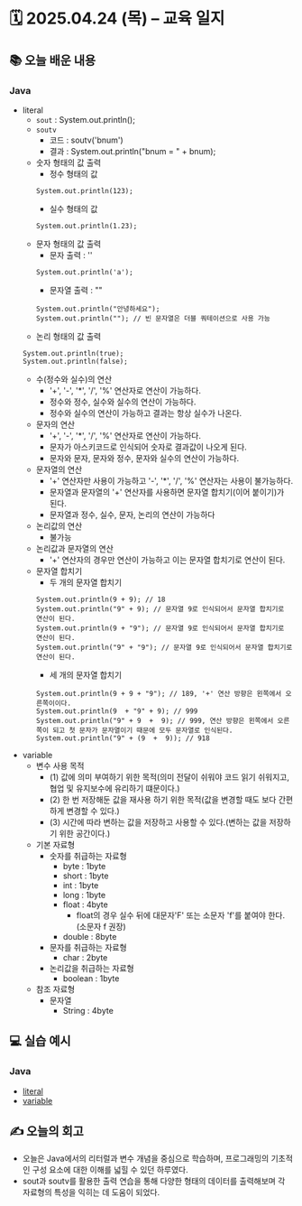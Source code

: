 # 🗓️ 2025.04.24 (목) – 교육 일지

## 📚 오늘 배운 내용

### Java

- literal
  - `sout` : System.out.println();
  - `soutv` 
    - 코드 : soutv('bnum')
    - 결과 : System.out.println("bnum = " + bnum);
  - 숫자 형태의 값 출력
    - 정수 형태의 값
    ```
    System.out.println(123);
    ```
    - 실수 형태의 값
    ````
    System.out.println(1.23);
    ````
  - 문자 형태의 값 출력
    - 문자 출력 : ''
    ````
    System.out.println('a');
    ````
    - 문자열 출력 : ""
    ````
    System.out.println("안녕하세요");
    System.out.println(""); // 빈 문자열은 더블 쿼테이션으로 사용 가능
    ````
  - 논리 형태의 값 출력 
  ````
  System.out.println(true);
  System.out.println(false);
  ````
  - 수(정수와 실수)의 연산
    - '+', '-', '*', '/', '%' 연산자로 연산이 가능하다.
    - 정수와 정수, 실수와 실수의 연산이 가능하다.
    - 정수와 실수의 연산이 가능하고 결과는 항상 실수가 나온다.
  - 문자의 연산
    - '+', '-', '*', '/', '%' 연산자로 연산이 가능하다.
    - 문자가 아스키코드로 인식되어 숫자로 결과값이 나오게 된다.
    - 문자와 문자, 문자와 정수, 문자와 실수의 연산이 가능하다.
  - 문자열의 연산
    - '+' 연산자만 사용이 가능하고 '-', '*', '/', '%' 연산자는 사용이 불가능하다.
    - 문자열과 문자열의 '+' 연산자를 사용하면 문자열 합치기(이어 붙이기)가 된다.
    - 문자열과 정수, 실수, 문자, 논리의 연산이 가능하다
  - 논리값의 연산
    - 불가능
  - 논리값과 문자열의 연산
    - '+' 연산자의 경우만 연산이 가능하고 이는 문자열 합치기로 연산이 된다.
  - 문자열 합치기
    - 두 개의 문자열 합치기
    ````
    System.out.println(9 + 9); // 18
    System.out.println("9" + 9); // 문자열 9로 인식되어서 문자열 합치기로 연산이 된다.
    System.out.println(9 + "9"); // 문자열 9로 인식되어서 문자열 합치기로 연산이 된다.
    System.out.println("9" + "9"); // 문자열 9로 인식되어서 문자열 합치기로 연산이 된다.
    ````
    - 세 개의 문자열 합치기
    ````
    System.out.println(9 + 9 + "9"); // 189, '+' 연산 방향은 왼쪽에서 오른쪽이이다.
    System.out.println(9  + "9" + 9); // 999
    System.out.println("9" + 9  +  9); // 999, 연산 방향은 왼쪽에서 오른쪽이 되고 첫 문자가 문자열이기 때문에 모두 문자열로 인식된다.
    System.out.println("9" + (9  +  9)); // 918
    ````
- variable
  - 변수 사용 목적
    - (1) 값에 의미 부여하기 위한 목적(의미 전달이 쉬워야 코드 읽기 쉬워지고, 협업 및 유지보수에 유리하기 떄문이다.)
    - (2) 한 번 저장해둔 값을 재사용 하기 위한 목적(값을 변경할 때도 보다 간편하게 변경할 수 있다.)
    - (3) 시간에 따라 변하는 값을 저장하고 사용할 수 있다.(변하는 값을 저장하기 위한 공간이다.)
  - 기본 자료형
    - 숫자를 취급하는 자료형
      - byte : 1byte
      - short : 1byte
      - int : 1byte
      - long : 1byte
      - float : 4byte
        - float의 경우 실수 뒤에 대문자'F' 또는 소문자 'f'를 붙여야 한다. (소문자 f 권장)
      - double : 8byte
    - 문자를 취급하는 자료형
      - char : 2byte
    - 논리값을 취급하는 자료형
      - boolean : 1byte
  - 참조 자료형
    - 문자열
      - String : 4byte
    
## 💻 실습 예시

### Java

- [literal](../src/main/java/com/chapter01_literal_variable/literal)
- [variable](../src/main/java/com/chapter01_literal_variable/variable)

## ✍️ 오늘의 회고

- 오늘은 Java에서의 리터럴과 변수 개념을 중심으로 학습하며, 프로그래밍의 기초적인 구성 요소에 대한 이해를 넓힐 수 있던 하루였다. 
- sout과 soutv를 활용한 출력 연습을 통해 다양한 형태의 데이터를 출력해보며 각 자료형의 특성을 익히는 데 도움이 되었다.
